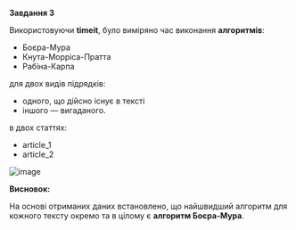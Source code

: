 **Завдання 3**

Використовуючи **timeit**, було виміряно час виконання **алгоритмів**:
- Боєра-Мура
- Кнута-Морріса-Пратта
- Рабіна-Карпа

для двох видів підрядків: 

- одного, що дійсно існує в тексті
- іншого — вигаданого.

в двох статтях:
- article_1
- article_2
  
![image](https://github.com/yanamud/goit-algo-hw-05/assets/136761283/5f26b56c-5a39-4cdc-a0ec-ea000c3c1553)


**Висновок:**

На основі отриманих даних встановлено, що найшвидший алгоритм для кожного тексту окремо та в цілому є **алгоритм Боєра-Мура**.
